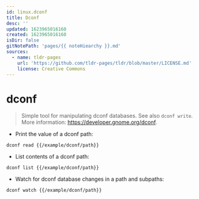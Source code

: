 ```yaml
---
id: linux.dconf
title: Dconf
desc: ''
updated: 1623965016160
created: 1623965016160
isDir: false
gitNotePath: 'pages/{{ noteHiearchy }}.md'
sources:
  - name: tldr-pages
    url: 'https://github.com/tldr-pages/tldr/blob/master/LICENSE.md'
    license: Creative Commons
---
```

# dconf

> Simple tool for manipulating dconf databases.
> See also `dconf write`.
> More information: <https://developer.gnome.org/dconf>.

- Print the value of a dconf path:

`dconf read {{/example/dconf/path}}`

- List contents of a dconf path:

`dconf list {{/example/dconf/path}}`

- Watch for dconf database changes in a path and subpaths:

`dconf watch {{/example/dconf/path}}`

